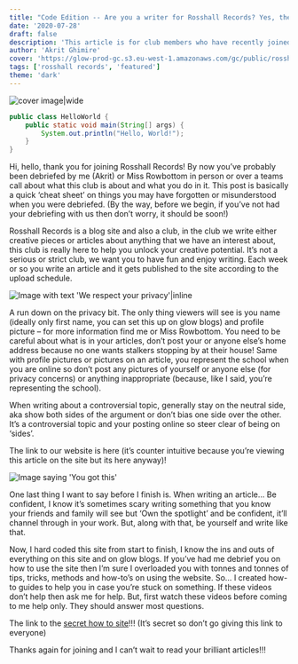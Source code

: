 ```yaml
---
title: "Code Edition -- Are you a writer for Rosshall Records? Yes, then this is what you need to know."
date: '2020-07-28'
draft: false
description: 'This article is for club members who have recently joined Rosshall Records. This post will explain to you why we have a site, how the club is run and your privacy when writing for us.'
author: 'Akrit Ghimire'
cover: 'https://glow-prod-gc.s3.eu-west-1.amazonaws.com/gc/public/rosshallrecords/uploads/sites/11107/2020/09/17155256/welcomeOnBoard-768x576.jpg?X-Amz-Content-Sha256=UNSIGNED-PAYLOAD&X-Amz-Security-Token=IQoJb3JpZ2luX2VjEFEaCWV1LXdlc3QtMSJIMEYCIQDWmNWc3%2FeHOwEK51f%2BddnsI3rnca0oxJ4%2BmGqOf%2BZ2XwIhAKCt4SPXxOFbkfKJkYPhT3x8vAaEwAzTEiIDrgY7l2MTKrkFCCoQBRoMMjczNTcwMTk1NDMzIgxSxN%2B2t0Z6Y26xWfEqlgV77JynPYh1iI1UUqie71ycvwM%2F0ka7539QOdXT2Cf85pJanrItOXeHi5uPBncnwDtlkdjCgl1iemm%2Bnf2aFmjNXdNdLNStb17Iwt1m5lnlshjP6FrvqDbzmtXFgpaLXCh0tXq2NruRGgSSnoAQnHLB6MNEaY%2BBmGW2cn8P4QrpFSIfC5pLv%2FF%2BMWYQWFfKADItx8U1BWt0ikDYZThmfb4sEwtcpIaGiJkq%2BGwtYe%2BP9I8y%2B3RPmpCt26OasOIvH3sGcIfWC68QQ9weXUezqoK%2FW%2F14QNO0mHzGdId1rjoBncNqrcIqxApOsjI%2FRnX5qtJSfh5ntsvIiM7zjpQBq3ZWmYCNADPegbdmiO7xJ9%2BXIwND4baCnFYn3%2FD035UAXddJg6TiEwGJAyRuheL8NAJyLY9YILv4ePqQclRRXQ0HEVPiE24W40y%2BjYMla82eQQNUAvBEr4HL3Nefct6tlx4zMVqdf24NlKrmM31KxyW%2FW99tkBDMBHmAKTbAW95BEPKNiDspnvXeDHj%2Fa3AkWs1Pxr%2FPe0%2FCmN5Vd4nvuVj2%2BVxsJfWePMg4vBQZkH8hs1WM6oM4MxYKSSGCuEPF7%2BBfOma9g3bJkj6%2Bpo9a1hPICW3Mti1S04TWbkARLVa0%2FFjtSLWoCdQKcnv%2B1dAiQXs6Oh6ssDW9ifPRXiffFPQboNsfiGl5hLQKQLv%2F6a6C%2BWFxjV8evBVB2Sdu5UNFoTWpJdjzyYble9sOFTtV2pTcPjOX3mQD%2BMnc%2FgjbRy8c5bx2TDvYE2jdwe%2B04u5rG5RJvY1S5TY2Gybfpakx70pbiyaYvNiwk5e6KoN7sXB1B6fmcztXIXOuN8tCL8jD82bX4xLeag6tJ10JsHVpNtAg%2BAc9vlFukzCW7ZyuBjqwAfqnawE98vwB5%2FkdsYWqW72Kne0BdR0RgnV7I4P%2BNVhlPZxhaDSBxzvlm7BTWOXTnEffTAfAwyIPD91CNE1oCdNr%2F%2F0MGpY9txfcCkezkDHo3xuM9yp1XDsgcUqItJDu66AGIwSV9LIXOxArKn8KyqSx%2BNrhu6AuaNoAHlZ%2Bzv9PjI26tqILCGccQZT9Ng1sb10KfwiltBrhSIJxcwd%2F5tguBe8Gfs8MKpPqkGa%2Bz7VA&X-Amz-Algorithm=AWS4-HMAC-SHA256&X-Amz-Credential=ASIAT7MQN47U4XXB7NLX%2F20240210%2Feu-west-1%2Fs3%2Faws4_request&X-Amz-Date=20240210T093906Z&X-Amz-SignedHeaders=host&X-Amz-Expires=900&X-Amz-Signature=3ab655f86827c66631a4dcc26d2e4de714f43c6d84a3e321cbfafe56119b420e'
tags: ['rosshall records', 'featured']
theme: 'dark'
---
```

![cover image|wide](https://glow-prod-gc.s3.eu-west-1.amazonaws.com/gc/public/rosshallrecords/uploads/sites/11107/2020/09/17155256/welcomeOnBoard-768x576.jpg?X-Amz-Content-Sha256=UNSIGNED-PAYLOAD&X-Amz-Security-Token=IQoJb3JpZ2luX2VjEFEaCWV1LXdlc3QtMSJIMEYCIQDWmNWc3%2FeHOwEK51f%2BddnsI3rnca0oxJ4%2BmGqOf%2BZ2XwIhAKCt4SPXxOFbkfKJkYPhT3x8vAaEwAzTEiIDrgY7l2MTKrkFCCoQBRoMMjczNTcwMTk1NDMzIgxSxN%2B2t0Z6Y26xWfEqlgV77JynPYh1iI1UUqie71ycvwM%2F0ka7539QOdXT2Cf85pJanrItOXeHi5uPBncnwDtlkdjCgl1iemm%2Bnf2aFmjNXdNdLNStb17Iwt1m5lnlshjP6FrvqDbzmtXFgpaLXCh0tXq2NruRGgSSnoAQnHLB6MNEaY%2BBmGW2cn8P4QrpFSIfC5pLv%2FF%2BMWYQWFfKADItx8U1BWt0ikDYZThmfb4sEwtcpIaGiJkq%2BGwtYe%2BP9I8y%2B3RPmpCt26OasOIvH3sGcIfWC68QQ9weXUezqoK%2FW%2F14QNO0mHzGdId1rjoBncNqrcIqxApOsjI%2FRnX5qtJSfh5ntsvIiM7zjpQBq3ZWmYCNADPegbdmiO7xJ9%2BXIwND4baCnFYn3%2FD035UAXddJg6TiEwGJAyRuheL8NAJyLY9YILv4ePqQclRRXQ0HEVPiE24W40y%2BjYMla82eQQNUAvBEr4HL3Nefct6tlx4zMVqdf24NlKrmM31KxyW%2FW99tkBDMBHmAKTbAW95BEPKNiDspnvXeDHj%2Fa3AkWs1Pxr%2FPe0%2FCmN5Vd4nvuVj2%2BVxsJfWePMg4vBQZkH8hs1WM6oM4MxYKSSGCuEPF7%2BBfOma9g3bJkj6%2Bpo9a1hPICW3Mti1S04TWbkARLVa0%2FFjtSLWoCdQKcnv%2B1dAiQXs6Oh6ssDW9ifPRXiffFPQboNsfiGl5hLQKQLv%2F6a6C%2BWFxjV8evBVB2Sdu5UNFoTWpJdjzyYble9sOFTtV2pTcPjOX3mQD%2BMnc%2FgjbRy8c5bx2TDvYE2jdwe%2B04u5rG5RJvY1S5TY2Gybfpakx70pbiyaYvNiwk5e6KoN7sXB1B6fmcztXIXOuN8tCL8jD82bX4xLeag6tJ10JsHVpNtAg%2BAc9vlFukzCW7ZyuBjqwAfqnawE98vwB5%2FkdsYWqW72Kne0BdR0RgnV7I4P%2BNVhlPZxhaDSBxzvlm7BTWOXTnEffTAfAwyIPD91CNE1oCdNr%2F%2F0MGpY9txfcCkezkDHo3xuM9yp1XDsgcUqItJDu66AGIwSV9LIXOxArKn8KyqSx%2BNrhu6AuaNoAHlZ%2Bzv9PjI26tqILCGccQZT9Ng1sb10KfwiltBrhSIJxcwd%2F5tguBe8Gfs8MKpPqkGa%2Bz7VA&X-Amz-Algorithm=AWS4-HMAC-SHA256&X-Amz-Credential=ASIAT7MQN47U4XXB7NLX%2F20240210%2Feu-west-1%2Fs3%2Faws4_request&X-Amz-Date=20240210T093906Z&X-Amz-SignedHeaders=host&X-Amz-Expires=900&X-Amz-Signature=3ab655f86827c66631a4dcc26d2e4de714f43c6d84a3e321cbfafe56119b420e)

```java
public class HelloWorld {
    public static void main(String[] args) {
        System.out.println("Hello, World!");
    }
}
```

Hi, hello, thank you for joining Rosshall Records! By now you’ve probably been debriefed by me (Akrit) or Miss Rowbottom in person or over a teams call about what this club is about and what you do in it. This post is basically a quick ‘cheat sheet’ on things you may have forgotten or misunderstood when you were debriefed. (By the way, before we begin, if you’ve not had your debriefing with us then don’t worry, it should be soon!)

Rosshall Records is a blog site and also a club, in the club we write either creative pieces or articles about anything that we have an interest about, this club is really here to help you unlock your creative potential. It’s not a serious or strict club, we want you to have fun and enjoy writing. Each week or so you write an article and it gets published to the site according to the upload schedule.

![Image with text 'We respect your privacy'|inline](https://images.unsplash.com/photo-1613987750911-f768497fb94b?ixid=MXwxMjA3fDB8MHxwaG90by1wYWdlfHx8fGVufDB8fHw%3D&ixlib=rb-1.2.1&auto=format&fit=crop&w=1350&q=80)

A run down on the privacy bit. The only thing viewers will see is you name (ideally only first name, you can set this up on glow blogs) and profile picture – for more information find me or Miss Rowbottom. You need to be careful about what is in your articles, don’t post your or anyone else’s home address because no one wants stalkers stopping by at their house! Same with profile pictures or pictures on an article, you represent the school when you are online so don’t post any pictures of yourself or anyone else (for privacy concerns) or anything inappropriate (because, like I said, you’re representing the school).

When writing about a controversial topic, generally stay on the neutral side, aka show both sides of the argument or don’t bias one side over the other. It’s a controversial topic and your posting online so steer clear of being on ‘sides’.

The link to our website is here (it’s counter intuitive because you’re viewing this article on the site but its here anyway)!

![Image saying 'You got this'](https://images.unsplash.com/photo-1507652955-f3dcef5a3be5?ixid=MXwxMjA3fDB8MHxwaG90by1wYWdlfHx8fGVufDB8fHw%3D&ixlib=rb-1.2.1&auto=format&fit=crop&w=1350&q=80) 

One last thing I want to say before I finish is. When writing an article… Be confident, I know it’s sometimes scary writing something that you know your friends and family will see but ‘Own the spotlight’ and be confident, it’ll channel through in your work. But, along with that, be yourself and write like that.

Now, I hard coded this site from start to finish, I know the ins and outs of everything on this site and on glow blogs. If you’ve had me debrief you on how to use the site then I’m sure I overloaded you with tonnes and tonnes of tips, tricks, methods and how-to’s on using the website. So… I created how-to guides to help you in case you’re stuck on something. If these videos don’t help then ask me for help. But, first watch these videos before coming to me help only. They should answer most questions.

The link to the [secret how to site](https://designer-website.github.io/rosshall/rosshallrecords.blog/howto.html)!!! (It’s secret so don’t go giving this link to everyone)

Thanks again for joining and I can’t wait to read your brilliant articles!!!
